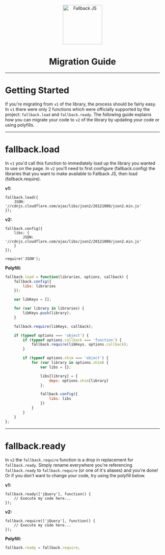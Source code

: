 <p align="center"><a href="http://fallback.io/" target="_blank"><img alt="Fallback JS" height="128" src="http://fallback.io/img/logo.png" /></a></p>
<h1 align="center">Migration Guide</h1>

---

# Getting Started

If you're migrating from `v1` of the library, the process should be fairly easy. In `v1` there were only 2 functions which were officially supported by the project: `fallback.load` and `fallback.ready`. The following guide explains how you can migrate your code to `v2` of the library by updating your code or using polyfills.

---

# fallback.load

In `v1` you'd call this function to immediately load up the library you wanted to use on the page. In `v2` you'll need to first configure (fallback.config) the libraries that you want to make available to Fallback JS, then load (fallback.require).

**v1:**

```
fallback.load({
	JSON: '//cdnjs.cloudflare.com/ajax/libs/json2/20121008/json2.min.js'
});
```

**v2:**

```
fallback.config({
	libs: {
		JSON: '//cdnjs.cloudflare.com/ajax/libs/json2/20121008/json2.min.js'
	}
});

require('JSON');
```

**Polyfill:**

```javascript
fallback.load = function(libraries, options, callback) {
	fallback.config({
		libs: libraries
	});

	var libKeys = [];

	for (var library in libraries) {
		libKeys.push(library);
	}

	fallback.require(libKeys, callback);

	if (typeof options === 'object') {
		if (typeof options.callback === 'function') {
			fallback.require(libKeys, options.callback);
		}

		if (typeof options.shim === 'object') {
			for (var library in options.shim) {
				var libs = {};

				libs[library] = {
					deps: options.shim[library]
				};

				fallback.config({
					libs: libs
				})
			}
		}
	}
};
```

---

# fallback.ready

In `v2` the `fallback.require` function is a drop in replacement for `fallback.ready`. Simply rename everywhere you're referencing `fallback.ready` to `fallback.require` (or one of it's aliases) and you're done! Or if you don't want to change your code, try using the polyfill below.

**v1:**

```
fallback.ready(['jQuery'], function() {
	// Execute my code here...
});
```

**v2:**

```
fallback.require(['jQuery'], function() {
	// Execute my code here...
});
```

**Polyfill:**

```javascript
fallback.ready = fallback.require;
```
